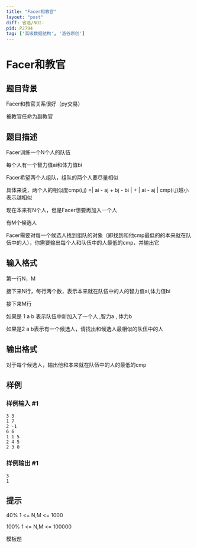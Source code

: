 ```yaml
---
title: "Facer和教官"
layout: "post"
diff: 省选/NOI-
pid: P2794
tag: ['高级数据结构', '洛谷原创']
---
```

# Facer和教官
## 题目背景

Facer和教官关系很好（py交易）

被教官任命为副教官

## 题目描述

Facer训练一个N个人的队伍

每个人有一个智力值ai和体力值bi

Facer希望两个人组队，组队的两个人要尽量相似

具体来说，两个人的相似度cmp(i,j) =| ai - aj + bj - bi | + | ai - aj |
cmp(i,j)越小表示越相似

现在本来有N个人，但是Facer想要再加入一个人

有M个候选人

Facer需要对每一个候选人找到组队的对象（即找到和他cmp最低的的本来就在队伍中的人），你需要输出每个人和队伍中的人最低的cmp，并输出它

## 输入格式

第一行N，M

接下来N行，每行两个数，表示本来就在队伍中的人的智力值ai,体力值bi

接下来M行

如果是 1 a b 表示队伍中新加入了一个人 ,智力a , 体力b

如果是2  a b表示有一个候选人，请找出和候选人最相似的队伍中的人

## 输出格式

对于每个候选人，输出他和本来就在队伍中的人的最低的cmp

## 样例

### 样例输入 #1
```
3 3
1 7
2 -1
6 6
1 1 5
2 4 5
2 3 0
```
### 样例输出 #1
```
3
1

```
## 提示

40%   1 <= N,M <= 1000

100% 1 <= N,M <= 100000

模板题

